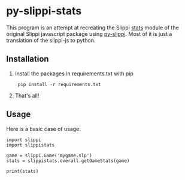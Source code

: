 # py-slippi-stats

This program is an attempt at recreating the Slippi [stats](https://github.com/project-slippi/slippi-js/tree/master/src/stats) module of the original Slippi javascript package using [py-slippi](https://github.com/hohav/py-slippi). Most of it is just a translation of the slippi-js to python.

## Installation

1. Install the packages in requirements.txt with pip

        pip install -r requirements.txt

2. That's all!

## Usage

Here is a basic case of usage:

    import slippi
    import slippistats

    game = slippi.Game('mygame.slp')
    stats = slippistats.overall.getGameStats(game)

    print(stats)